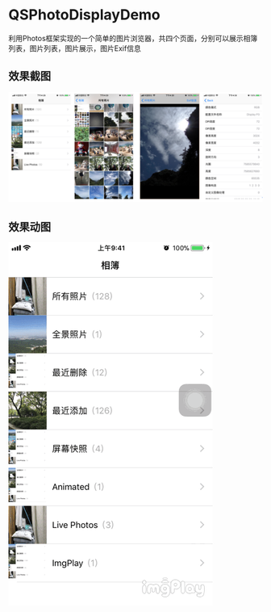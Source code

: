 # QSPhotoDisplayDemo
利用Photos框架实现的一个简单的图片浏览器，共四个页面，分别可以展示相簿列表，图片列表，图片展示，图片Exif信息
## 效果截图  
![效果截图](https://github.com/happyqqs/QSPhotoDisplayDemo/blob/master/DemoPreviewPicture.png)
## 效果动图
![效果动图](https://github.com/happyqqs/QSPhotoDisplayDemo/blob/master/GifPreview.GIF)
